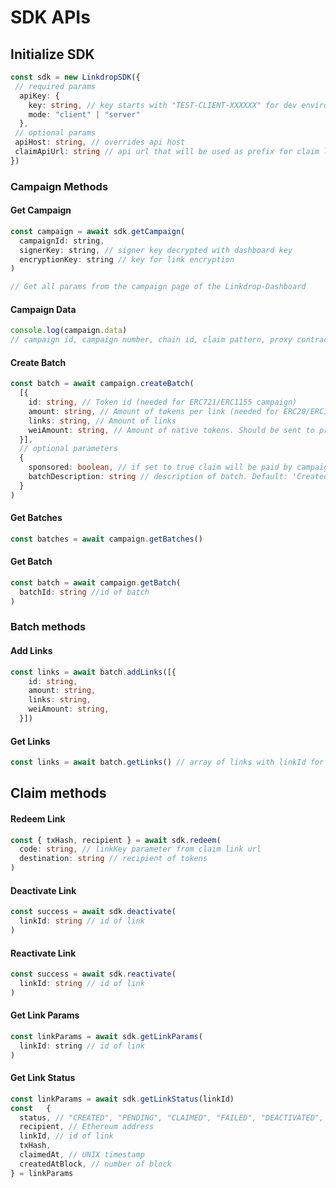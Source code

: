 # SDK APIs

## Initialize SDK
```ts
const sdk = new LinkdropSDK({
 // required params
  apiKey: {
    key: string, // key starts with "TEST-CLIENT-XXXXXX" for dev environments
    mode: "client" | "server"
  },
 // optional params
 apiHost: string, // overrides api host
 claimApiUrl: string // api url that will be used as prefix for claim links
})
```

### Campaign Methods

#### Get Campaign
```js
const campaign = await sdk.getCampaign(
  campaignId: string,
  signerKey: string, // signer key decrypted with dashboard key
  encryptionKey: string // key for link encryption
)

// Get all params from the campaign page of the Linkdrop-Dashboard
```

#### Campaign Data

```js
console.log(campaign.data)
// campaign id, campaign number, chain id, claim pattern, proxy contract address, title, etc.

```

#### Create Batch 
```ts
const batch = await campaign.createBatch(
  [{ 
    id: string, // Token id (needed for ERC721/ERC1155 campaign)
    amount: string, // Amount of tokens per link (needed for ERC20/ERC1155 campaign)
    links: string, // Amount of links
    weiAmount: string, // Amount of native tokens. Should be sent to proxy contract address manually
  }],
  // optional parameters
  {
    sponsored: boolean, // if set to true claim will be paid by campaign creator. Default: true
    batchDescription: string // description of batch. Default: 'Created by SDK'
  }
) 
```

#### Get Batches 
```ts
const batches = await campaign.getBatches()
```

#### Get Batch 
```ts
const batch = await campaign.getBatch(
  batchId: string //id of batch
) 
```

### Batch methods
#### Add Links
```ts
const links = await batch.addLinks([{ 
    id: string, 
    amount: string, 
    links: string, 
    weiAmount: string,
  }]) 
```

#### Get Links
```js
const links = await batch.getLinks() // array of links with linkId for each link
```

## Claim methods
#### Redeem Link
```ts
const { txHash, recipient } = await sdk.redeem(
  code: string, // linkKey parameter from claim link url
  destination: string // recipient of tokens
)
```

#### Deactivate Link
```ts
const success = await sdk.deactivate(
  linkId: string // id of link
)
```
#### Reactivate Link
```ts
const success = await sdk.reactivate(
  linkId: string // id of link
) 
```
#### Get Link Params
```js
const linkParams = await sdk.getLinkParams(
  linkId: string // id of link
)
```

#### Get Link Status
```js
const linkParams = await sdk.getLinkStatus(linkId)
const	{ 
  status, // "CREATED", "PENDING", "CLAIMED", "FAILED", "DEACTIVATED", "EXPIRED"
  recipient, // Ethereum address 
  linkId, // id of link
  txHash,
  claimedAt, // UNIX timestamp
  createdAtBlock, // number of block
} = linkParams
```